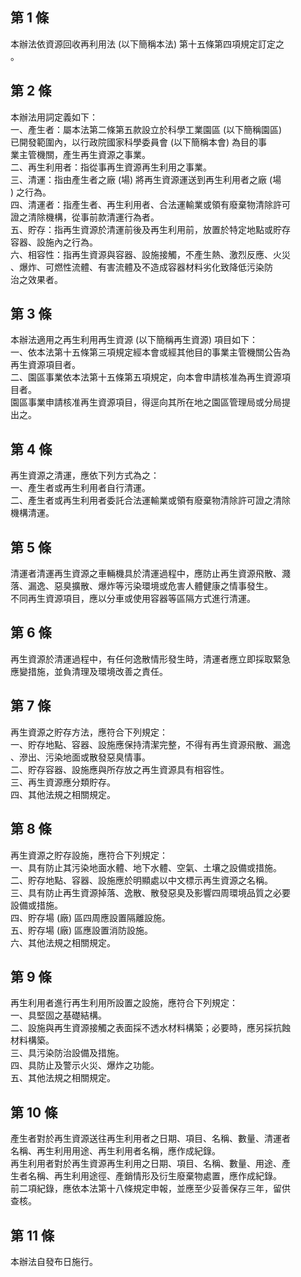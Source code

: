 第 1 條
-------
本辦法依資源回收再利用法 (以下簡稱本法) 第十五條第四項規定訂定之  
。

第 2 條
-------
本辦法用詞定義如下：  
一、產生者：屬本法第二條第五款設立於科學工業園區 (以下簡稱園區)   
    已開發範圍內，以行政院國家科學委員會 (以下簡稱本會) 為目的事  
    業主管機關，產生再生資源之事業。  
二、再生利用者：指從事再生資源再生利用之事業。  
三、清運：指由產生者之廠 (場) 將再生資源運送到再生利用者之廠 (場  
    ) 之行為。  
四、清運者：指產生者、再生利用者、合法運輸業或領有廢棄物清除許可  
    證之清除機構，從事前款清運行為者。  
五、貯存：指再生資源於清運前後及再生利用前，放置於特定地點或貯存  
    容器、設施內之行為。  
六、相容性：指再生資源與容器、設施接觸，不產生熱、激烈反應、火災  
    、爆炸、可燃性流體、有害流體及不造成容器材料劣化致降低污染防  
    治之效果者。

第 3 條
-------
本辦法適用之再生利用再生資源 (以下簡稱再生資源) 項目如下：  
一、依本法第十五條第三項規定經本會或經其他目的事業主管機關公告為  
    再生資源項目者。  
二、園區事業依本法第十五條第五項規定，向本會申請核准為再生資源項  
    目者。  
園區事業申請核准再生資源項目，得逕向其所在地之園區管理局或分局提  
出之。

第 4 條
-------
再生資源之清運，應依下列方式為之：  
一、產生者或再生利用者自行清運。  
二、產生者或再生利用者委託合法運輸業或領有廢棄物清除許可證之清除  
    機構清運。

第 5 條
-------
清運者清運再生資源之車輛機具於清運過程中，應防止再生資源飛散、濺  
落、漏逸、惡臭擴散、爆炸等污染環境或危害人體健康之情事發生。  
不同再生資源項目，應以分車或使用容器等區隔方式進行清運。

第 6 條
-------
再生資源於清運過程中，有任何逸散情形發生時，清運者應立即採取緊急  
應變措施，並負清理及環境改善之責任。

第 7 條
-------
再生資源之貯存方法，應符合下列規定：  
一、貯存地點、容器、設施應保持清潔完整，不得有再生資源飛散、漏逸  
    、滲出、污染地面或散發惡臭情事。  
二、貯存容器、設施應與所存放之再生資源具有相容性。  
三、再生資源應分類貯存。  
四、其他法規之相關規定。

第 8 條
-------
再生資源之貯存設施，應符合下列規定：  
一、具有防止其污染地面水體、地下水體、空氣、土壤之設備或措施。  
二、貯存地點、容器、設施應於明顯處以中文標示再生資源之名稱。  
三、具有防止再生資源掉落、逸散、散發惡臭及影響四周環境品質之必要  
    設備或措施。  
四、貯存場 (廠) 區四周應設置隔離設施。  
五、貯存場 (廠) 區應設置消防設施。  
六、其他法規之相關規定。

第 9 條
-------
再生利用者進行再生利用所設置之設施，應符合下列規定：  
一、具堅固之基礎結構。  
二、設施與再生資源接觸之表面採不透水材料構築；必要時，應另採抗蝕  
    材料構築。  
三、具污染防治設備及措施。  
四、具防止及警示火災、爆炸之功能。  
五、其他法規之相關規定。

第 10 條
--------
產生者對於再生資源送往再生利用者之日期、項目、名稱、數量、清運者  
名稱、再生利用用途、再生利用者名稱，應作成紀錄。  
再生利用者對於再生資源再生利用之日期、項目、名稱、數量、用途、產  
生者名稱、再生利用途徑、產銷情形及衍生廢棄物處置，應作成紀錄。  
前二項紀錄，應依本法第十八條規定申報，並應至少妥善保存三年，留供  
查核。

第 11 條
--------
本辦法自發布日施行。

